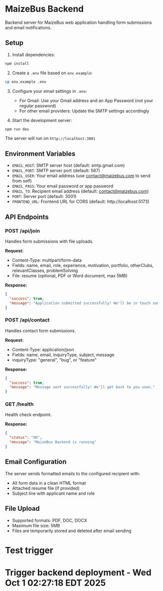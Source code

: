 # MaizeBus Backend

Backend server for MaizeBus web application handling form submissions and email notifications.

## Setup

1. Install dependencies:
```bash
npm install
```

2. Create a `.env` file based on `env.example`:
```bash
cp env.example .env
```

3. Configure your email settings in `.env`:
   - For Gmail: Use your Gmail address and an App Password (not your regular password)
   - For other email providers: Update the SMTP settings accordingly

4. Start the development server:
```bash
npm run dev
```

The server will run on `http://localhost:3001`

## Environment Variables

- `EMAIL_HOST`: SMTP server host (default: smtp.gmail.com)
- `EMAIL_PORT`: SMTP server port (default: 587)
- `EMAIL_USER`: Your email address (use contact@maizebus.com to send from self)
- `EMAIL_PASS`: Your email password or app password
- `EMAIL_TO`: Recipient email address (default: contact@maizebus.com)
- `PORT`: Server port (default: 3001)
- `FRONTEND_URL`: Frontend URL for CORS (default: http://localhost:5173)

## API Endpoints

### POST /api/join
Handles form submissions with file uploads.

**Request:**
- Content-Type: multipart/form-data
- Fields: name, email, role, experience, motivation, portfolio, otherClubs, relevantClasses, problemSolving
- File: resume (optional, PDF or Word document, max 5MB)

**Response:**
```json
{
  "success": true,
  "message": "Application submitted successfully! We'll be in touch soon."
}
```

### POST /api/contact
Handles contact form submissions.

**Request:**
- Content-Type: application/json
- Fields: name, email, inquiryType, subject, message
- inquiryType: "general", "bug", or "feature"

**Response:**
```json
{
  "success": true,
  "message": "Message sent successfully! We'll get back to you soon."
}
```

### GET /health
Health check endpoint.

**Response:**
```json
{
  "status": "OK",
  "message": "MaizeBus Backend is running"
}
```

## Email Configuration

The server sends formatted emails to the configured recipient with:
- All form data in a clean HTML format
- Attached resume file (if provided)
- Subject line with applicant name and role

## File Upload

- Supported formats: PDF, DOC, DOCX
- Maximum file size: 5MB
- Files are temporarily stored and deleted after email sending
# Test trigger
# Trigger backend deployment - Wed Oct  1 02:27:18 EDT 2025
